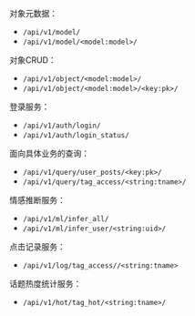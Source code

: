 对象元数据：
- `/api/v1/model/`
- `/api/v1/model/<model:model>/`

对象CRUD：
- `/api/v1/object/<model:model>/`
- `/api/v1/object/<model:model>/<key:pk>/`

登录服务：
- `/api/v1/auth/login/`
- `/api/v1/auth/login_status/`

面向具体业务的查询：
- `/api/v1/query/user_posts/<key:pk>/`
- `/api/v1/query/tag_access/<string:tname>/`

情感推断服务：
- `/api/v1/ml/infer_all/`
- `/api/v1/ml/infer_user/<string:uid>/`

点击记录服务：
- `/api/v1/log/tag_access//<string:tname>`

话题热度统计服务：
- `/api/v1/hot/tag_hot/<string:tname>/`